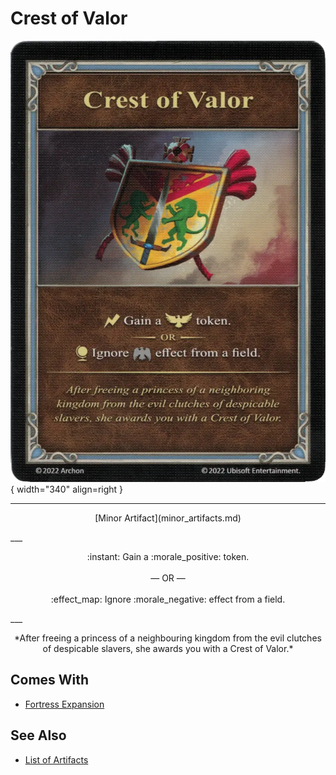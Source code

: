 # Crest of Valor

![Crest of Valor](../assets/artifacts_minor-crest_of_valor.webp){ width="340" align=right }
___
<p style="text-align: center;" markdown>[Minor Artifact](minor_artifacts.md)</p>
___
<p style="text-align: center;" markdown>:instant: Gain a :morale_positive: token.<br><br>— OR —<br><br>:effect_map: Ignore :morale_negative: effect from a field.</p>
___
<p style="text-align: center;" markdown>*After freeing a princess of a neighbouring kingdom from the evil clutches of despicable slavers, she awards you with a Crest of Valor.*</p>


## Comes With

- [Fortress Expansion](../content.md)


## See Also


- [List of Artifacts](index.md)
